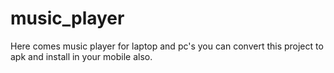 # music_player
Here comes music player for laptop and pc's you can convert this project to apk and install in your mobile also.
